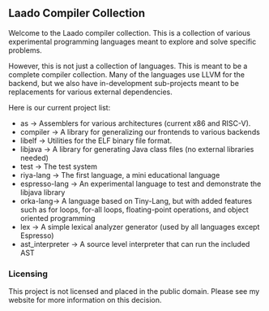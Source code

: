 ## Laado Compiler Collection

Welcome to the Laado compiler collection. This is a collection of various experimental programming languages meant to explore and solve specific problems.

However, this is not just a collection of languages. This is meant to be a complete compiler collection. Many of the languages use LLVM for the backend, but we also have in-development sub-projects meant to be replacements for various external dependencies.

Here is our current project list:
* as -> Assemblers for various architectures (current x86 and RISC-V).
* compiler -> A library for generalizing our frontends to various backends
* libelf -> Utilities for the ELF binary file format.
* libjava -> A library for generating Java class files (no external libraries needed)
* test -> The test system
* riya-lang -> The first language, a mini educational language
* espresso-lang -> An experimental language to test and demonstrate the libjava library
* orka-lang-> A language based on Tiny-Lang, but with added features such as for loops, for-all loops, floating-point operations, and object oriented programming
* lex -> A simple lexical analyzer generator (used by all languages except Espresso)
* ast_interpreter -> A source level interpreter that can run the included AST

### Licensing

This project is not licensed and placed in the public domain. Please see my website for more information on this decision.

